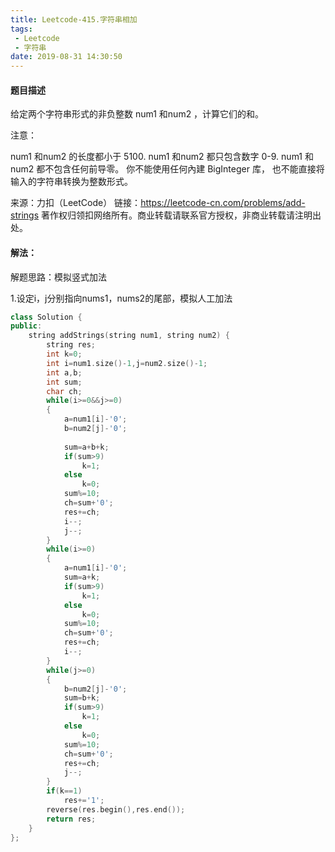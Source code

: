 ```yaml
---
title: Leetcode-415.字符串相加
tags:
 - Leetcode
 - 字符串
date: 2019-08-31 14:30:50
---
```


#### 题目描述

给定两个字符串形式的非负整数 num1 和num2 ，计算它们的和。

注意：

num1 和num2 的长度都小于 5100.
num1 和num2 都只包含数字 0-9.
num1 和num2 都不包含任何前导零。
你不能使用任何內建 BigInteger 库， 也不能直接将输入的字符串转换为整数形式。

<!--more-->

来源：力扣（LeetCode）
链接：https://leetcode-cn.com/problems/add-strings
著作权归领扣网络所有。商业转载请联系官方授权，非商业转载请注明出处。

#### 解法：

解题思路：模拟竖式加法

1.设定i，j分别指向nums1，nums2的尾部，模拟人工加法

```c++
class Solution {
public:
    string addStrings(string num1, string num2) {
        string res;
        int k=0;
        int i=num1.size()-1,j=num2.size()-1;
        int a,b;
        int sum;
        char ch;
        while(i>=0&&j>=0)
        {
            a=num1[i]-'0';
            b=num2[j]-'0';
            
            sum=a+b+k;
            if(sum>9)
                k=1;
            else
                k=0;
            sum%=10;
            ch=sum+'0';
            res+=ch;
            i--;
            j--;
        }
        while(i>=0)
        {
            a=num1[i]-'0';
            sum=a+k;
            if(sum>9)
                k=1;
            else
                k=0;
            sum%=10;
            ch=sum+'0';
            res+=ch;
            i--;
        }
        while(j>=0)
        {
            b=num2[j]-'0';
            sum=b+k;
            if(sum>9)
                k=1;
            else
                k=0;
            sum%=10;
            ch=sum+'0';
            res+=ch;
            j--;
        }
        if(k==1)
            res+='1';
        reverse(res.begin(),res.end());
        return res;
    }
};
```

